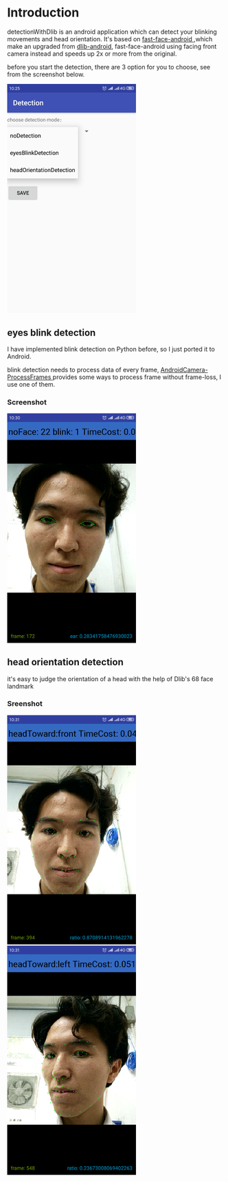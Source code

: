 # Introduction

detectionWithDlib is an android application which can detect your blinking movements and head orientation. It's based on [fast-face-android
](https://github.com/gicheonkang/fast-face-android),which make an upgraded from [dlib-android](https://github.com/tzutalin/dlib-android), fast-face-android using facing front camera instead and speeds up 2x or more from the original.<br />

before you start the detection, there are 3 option for you to choose, see from the screenshot below.<br />

<img src="demo/setting.png" width="300">

## eyes blink detection

I have implemented blink detection on Python before, so I just ported it to Android.<br />

blink detection needs to process data of every frame, [AndroidCamera-ProcessFrames
](https://github.com/zhantong/AndroidCamera-ProcessFrames) provides some ways to process frame without frame-loss, I use one of them.

### Screenshot
<img src="demo/eyesBlinkDetection.png" width="300">
<br />

## head orientation detection

it's easy to judge the orientation of a head with the help of Dlib's 68 face landmark

### Sreenshot
<img src="demo/headOrientationDetection2.png" width="300">     <img src="demo/headOrientationDetection3.png" width="300">
